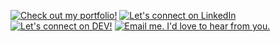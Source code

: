 [![Check out my portfolio!](https://img.shields.io/badge/Portfolio-%23000000.svg?style=for-the-badge&logo=firefox&logoColor=#FF7139)](https://imgaryjiang.com)
[![Let's connect on LinkedIn](https://img.shields.io/badge/LinkedIn-0077B5?style=for-the-badge&logo=linkedin&logoColor=white)](https://linkedin.com/in/garyjiang)
[![Let's connect on DEV!](https://img.shields.io/badge/dev.to-0A0A0A?style=for-the-badge&logo=devdotto&logoColor=white)](https://dev.to/garyjiang)
[![Email me. I'd love to hear from you.](https://img.shields.io/badge/Gmail-D14836?style=for-the-badge&logo=gmail&logoColor=white)](mailto:gj.garyjiang@gmail.com)
